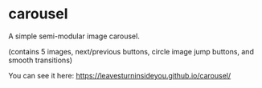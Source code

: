 # carousel

A simple semi-modular image carousel.

(contains 5 images, next/previous buttons, circle image jump buttons, and smooth transitions)

You can see it here: https://leavesturninsideyou.github.io/carousel/